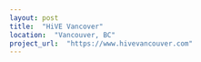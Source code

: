 ```yaml
---
layout: post
title:  "HiVE Vancover"
location:  "Vancouver, BC"
project_url:  "https://www.hivevancouver.com"
---
```

